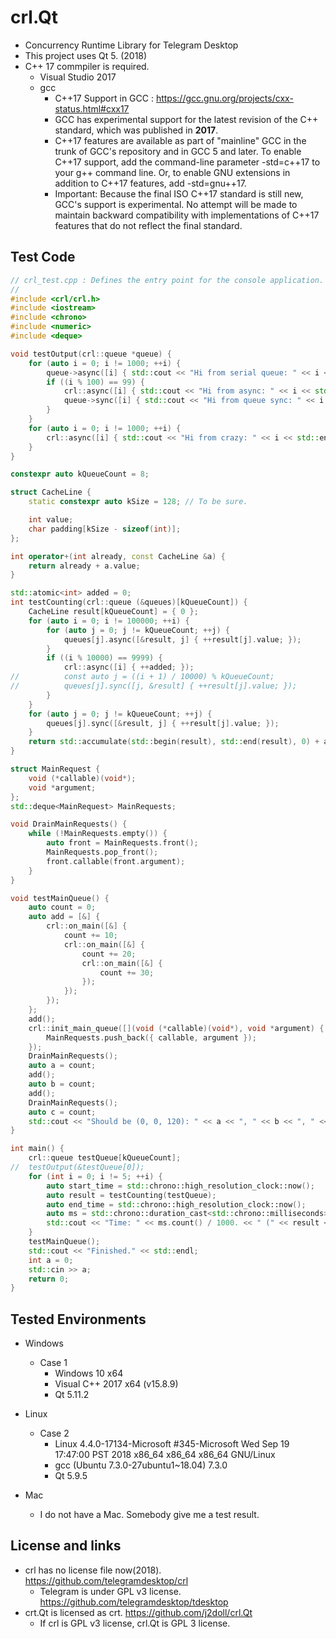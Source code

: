 # crl.Qt
- Concurrency Runtime Library for Telegram Desktop
- This project uses Qt 5. (2018)
- C++ 17 commpiler is required. 
	- Visual Studio 2017
	- gcc
		- C++17 Support in GCC : https://gcc.gnu.org/projects/cxx-status.html#cxx17
		- GCC has experimental support for the latest revision of the C++ standard, which was published in <b>2017</b>.
		- C++17 features are available as part of "mainline" GCC in the trunk of GCC's repository and in GCC 5 and later. To enable C++17 support, add the command-line parameter -std=c++17 to your g++ command line. Or, to enable GNU extensions in addition to C++17 features, add -std=gnu++17.
		- Important: Because the final ISO C++17 standard is still new, GCC's support is experimental. No attempt will be made to maintain backward compatibility with implementations of C++17 features that do not reflect the final standard.

## Test Code
```cpp
// crl_test.cpp : Defines the entry point for the console application.
//
#include <crl/crl.h>
#include <iostream>
#include <chrono>
#include <numeric>
#include <deque>

void testOutput(crl::queue *queue) {
	for (auto i = 0; i != 1000; ++i) {
		queue->async([i] { std::cout << "Hi from serial queue: " << i << std::endl; });
		if ((i % 100) == 99) {
			crl::async([i] { std::cout << "Hi from async: " << i << std::endl; });
			queue->sync([i] { std::cout << "Hi from queue sync: " << i << std::endl; });
		}
	}
	for (auto i = 0; i != 1000; ++i) {
		crl::async([i] { std::cout << "Hi from crazy: " << i << std::endl; });
	}
}

constexpr auto kQueueCount = 8;

struct CacheLine {
	static constexpr auto kSize = 128; // To be sure.

	int value;
	char padding[kSize - sizeof(int)];
};

int operator+(int already, const CacheLine &a) {
	return already + a.value;
}

std::atomic<int> added = 0;
int testCounting(crl::queue (&queues)[kQueueCount]) {
	CacheLine result[kQueueCount] = { 0 };
	for (auto i = 0; i != 100000; ++i) {
		for (auto j = 0; j != kQueueCount; ++j) {
			queues[j].async([&result, j] { ++result[j].value; });
		}
		if ((i % 10000) == 9999) {
			crl::async([i] { ++added; });
//			const auto j = ((i + 1) / 10000) % kQueueCount;
//			queues[j].sync([j, &result] { ++result[j].value; });
		}
	}
	for (auto j = 0; j != kQueueCount; ++j) {
		queues[j].sync([&result, j] { ++result[j].value; });
	}
	return std::accumulate(std::begin(result), std::end(result), 0) + added;
}

struct MainRequest {
	void (*callable)(void*);
	void *argument;
};
std::deque<MainRequest> MainRequests;

void DrainMainRequests() {
	while (!MainRequests.empty()) {
		auto front = MainRequests.front();
		MainRequests.pop_front();
		front.callable(front.argument);
	}
}

void testMainQueue() {
	auto count = 0;
	auto add = [&] {
		crl::on_main([&] {
			count += 10;
			crl::on_main([&] {
				count += 20;
				crl::on_main([&] {
					count += 30;
				});
			});
		});
	};
	add();
	crl::init_main_queue([](void (*callable)(void*), void *argument) {
		MainRequests.push_back({ callable, argument });
	});
	DrainMainRequests();
	auto a = count;
	add();
	auto b = count;
	add();
	DrainMainRequests();
	auto c = count;
	std::cout << "Should be (0, 0, 120): " << a << ", " << b << ", " << c << std::endl;
}

int main() {
	crl::queue testQueue[kQueueCount];
//	testOutput(&testQueue[0]);
	for (int i = 0; i != 5; ++i) {
		auto start_time = std::chrono::high_resolution_clock::now();
		auto result = testCounting(testQueue);
		auto end_time = std::chrono::high_resolution_clock::now();
		auto ms = std::chrono::duration_cast<std::chrono::milliseconds>(end_time - start_time);
		std::cout << "Time: " << ms.count() / 1000. << " (" << result << ")" << std::endl;
	}
	testMainQueue();
	std::cout << "Finished." << std::endl;
	int a = 0;
	std::cin >> a;
	return 0;
}
```

## Tested Environments
- Windows
	- Case 1
		- Windows 10 x64
		- Visual C++ 2017 x64 (v15.8.9)
		- Qt 5.11.2

- Linux
	- Case 2
		- Linux 4.4.0-17134-Microsoft #345-Microsoft Wed Sep 19 17:47:00 PST 2018 x86_64 x86_64 x86_64 GNU/Linux
		- gcc (Ubuntu 7.3.0-27ubuntu1~18.04) 7.3.0
		- Qt 5.9.5

- Mac
	- I do not have a Mac. Somebody give me a test result.

## License and links
- crl has no license file now(2018). https://github.com/telegramdesktop/crl
	- Telegram is under GPL v3 license. https://github.com/telegramdesktop/tdesktop
- crt.Qt is licensed as crt. https://github.com/j2doll/crl.Qt
	- If crl is GPL v3 license, crl.Qt is GPL 3 license.
